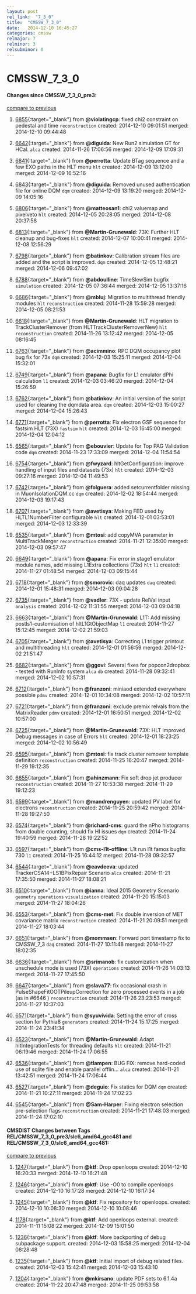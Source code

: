 ```yaml
---
layout: post
rel_link:  "7_3_0"
title:  "CMSSW_7_3_0"
date:   2014-12-10 16:45:27
categories: cmssw
relmajor: 7
relminor: 3
relsubminor: 0
---
```


# CMSSW_7_3_0
#### Changes since CMSSW_7_3_0_pre3:

[compare to previous](https://github.com/cms-sw/cmssw/compare/CMSSW_7_3_0_pre3...CMSSW_7_3_0)



1. [6855](http://github.com/cms-sw/cmssw/pull/6855){:target="_blank"}  from **@violatingcp**: fixed chi2 constraint on pedestal and time `reconstruction`  created: 2014-12-10 09:01:51 merged: 2014-12-10 09:44:48

2. [6642](http://github.com/cms-sw/cmssw/pull/6642){:target="_blank"}  from **@diguida**: New Run2 simulation GT for HCal. `alca`  created: 2014-11-26 17:06:56 merged: 2014-12-09 17:09:31

3. [6841](http://github.com/cms-sw/cmssw/pull/6841){:target="_blank"}  from **@perrotta**: Update BTag sequence and a few EXO paths in the HLT menu `hlt`  created: 2014-12-09 13:12:00 merged: 2014-12-09 16:52:16

4. [6843](http://github.com/cms-sw/cmssw/pull/6843){:target="_blank"}  from **@diguida**: Removed unused authentication file for online DQM `dqm`  created: 2014-12-09 13:19:20 merged: 2014-12-09 14:05:16

5. [6806](http://github.com/cms-sw/cmssw/pull/6806){:target="_blank"}  from **@matteosan1**: chi2 valuemap and pixelveto `hlt`  created: 2014-12-05 20:28:05 merged: 2014-12-08 20:37:58

6. [6813](http://github.com/cms-sw/cmssw/pull/6813){:target="_blank"}  from **@Martin-Grunewald**: 73X: Further HLT cleanup and bug-fixes `hlt`  created: 2014-12-07 10:00:41 merged: 2014-12-08 12:56:29

7. [6798](http://github.com/cms-sw/cmssw/pull/6798){:target="_blank"}  from **@batinkov**: Calibration stream files are added and the script is improved. `dqm`  created: 2014-12-05 13:48:21 merged: 2014-12-06 09:47:02

8. [6788](http://github.com/cms-sw/cmssw/pull/6788){:target="_blank"}  from **@abdoulline**: TimeSlewSim bugfix `simulation`  created: 2014-12-05 07:36:44 merged: 2014-12-05 13:37:16

9. [6686](http://github.com/cms-sw/cmssw/pull/6686){:target="_blank"}  from **@mbluj**: Migration to multithread friendly modules `hlt`  `reconstruction`  created: 2014-11-28 15:59:28 merged: 2014-12-05 08:21:53

10. [6618](http://github.com/cms-sw/cmssw/pull/6618){:target="_blank"}  from **@Martin-Grunewald**: HLT migration to TrackClusterRemover (from HLTTrackClusterRemoverNew) `hlt`  `reconstruction`  created: 2014-11-26 13:12:42 merged: 2014-12-05 08:16:45

11. [6763](http://github.com/cms-sw/cmssw/pull/6763){:target="_blank"}  from **@acimmino**: RPC DQM occupancy plot bug fix for 73x `dqm`  created: 2014-12-03 15:25:11 merged: 2014-12-04 15:32:01

12. [6749](http://github.com/cms-sw/cmssw/pull/6749){:target="_blank"}  from **@apana**: Bugfix for L1 emulator dPhi calculation `l1`  created: 2014-12-03 03:46:20 merged: 2014-12-04 15:26:59

13. [6762](http://github.com/cms-sw/cmssw/pull/6762){:target="_blank"}  from **@batinkov**: An initial version of the script used for cleaning the dqmdata area. `dqm`  created: 2014-12-03 15:00:27 merged: 2014-12-04 15:26:43

14. [6771](http://github.com/cms-sw/cmssw/pull/6771){:target="_blank"}  from **@perrotta**: Fix electron GSF sequence for fastsim HLT (73X) `fastsim`  `hlt`  created: 2014-12-03 16:45:00 merged: 2014-12-04 12:04:12

15. [6565](http://github.com/cms-sw/cmssw/pull/6565){:target="_blank"}  from **@ebouvier**: Update for Top PAG Validation code `dqm`  created: 2014-11-23 17:33:09 merged: 2014-12-04 11:54:54

16. [6754](http://github.com/cms-sw/cmssw/pull/6754){:target="_blank"}  from **@fwyzard**: hltGetConfiguration: improve handling of input files and datasets (73x) `hlt`  created: 2014-12-03 09:27:16 merged: 2014-12-04 11:49:53

17. [6742](http://github.com/cms-sw/cmssw/pull/6742){:target="_blank"}  from **@folguera**: added setcurrentfolder missing in MuonIsolationDQM.cc `dqm`  created: 2014-12-02 18:54:44 merged: 2014-12-03 19:17:43

18. [6707](http://github.com/cms-sw/cmssw/pull/6707){:target="_blank"}  from **@avetisya**: Making FED used by HLTL1NumberFilter configurable `hlt`  created: 2014-12-01 03:53:01 merged: 2014-12-03 12:33:39

19. [6535](http://github.com/cms-sw/cmssw/pull/6535){:target="_blank"}  from **@mtosi**: add copyMVA parameter in MultiTrackMerger `reconstruction`  created: 2014-11-21 12:35:00 merged: 2014-12-03 09:57:47

20. [6649](http://github.com/cms-sw/cmssw/pull/6649){:target="_blank"}  from **@apana**: Fix error in stage1 emulator module names, add missing L1Extra collections (73x) `hlt`  `l1`  created: 2014-11-27 01:48:54 merged: 2014-12-03 09:15:44

21. [6718](http://github.com/cms-sw/cmssw/pull/6718){:target="_blank"}  from **@smorovic**: daq updates `daq`  created: 2014-12-01 15:48:31 merged: 2014-12-03 09:04:28

22. [6735](http://github.com/cms-sw/cmssw/pull/6735){:target="_blank"}  from **@vadler**: 73X - update RelVal input `analysis`  created: 2014-12-02 11:31:55 merged: 2014-12-03 09:04:18

23. [6663](http://github.com/cms-sw/cmssw/pull/6663){:target="_blank"}  from **@Martin-Grunewald**: L1T: Add missing postls1-customisation of hltL1GtObjectMap `l1`  created: 2014-11-27 15:12:45 merged: 2014-12-02 21:59:03

24. [6705](http://github.com/cms-sw/cmssw/pull/6705){:target="_blank"}  from **@avetisya**: Correcting L1 trigger printout and multithreading `hlt`  created: 2014-12-01 01:56:59 merged: 2014-12-02 21:51:47

25. [6682](http://github.com/cms-sw/cmssw/pull/6682){:target="_blank"}  from **@ggovi**: Several fixes for popcon2dropbox - tested with RunInfo system `alca`  `db`  created: 2014-11-28 09:32:41 merged: 2014-12-02 10:57:31

26. [6712](http://github.com/cms-sw/cmssw/pull/6712){:target="_blank"}  from **@franzoni**: miniaod extended everywhere possible `pdmv`  created: 2014-12-01 10:34:08 merged: 2014-12-02 10:57:11

27. [6721](http://github.com/cms-sw/cmssw/pull/6721){:target="_blank"}  from **@franzoni**: exclude premix relvals from the MatrixReader `pdmv`  created: 2014-12-01 16:50:51 merged: 2014-12-02 10:57:00

28. [6725](http://github.com/cms-sw/cmssw/pull/6725){:target="_blank"}  from **@Martin-Grunewald**: 73X: HLT improved Debug messages in case of Errors `hlt`  created: 2014-12-01 18:23:25 merged: 2014-12-02 10:56:49

29. [6595](http://github.com/cms-sw/cmssw/pull/6595){:target="_blank"}  from **@mtosi**: fix track cluster remover template definition `reconstruction`  created: 2014-11-25 16:20:47 merged: 2014-11-29 19:12:35

30. [6655](http://github.com/cms-sw/cmssw/pull/6655){:target="_blank"}  from **@ahinzmann**: Fix soft drop jet producer `reconstruction`  created: 2014-11-27 10:53:38 merged: 2014-11-29 19:12:23

31. [6599](http://github.com/cms-sw/cmssw/pull/6599){:target="_blank"}  from **@mandrenguyen**: updated PV label for electrons `reconstruction`  created: 2014-11-25 20:59:42 merged: 2014-11-28 19:27:50

32. [6574](http://github.com/cms-sw/cmssw/pull/6574){:target="_blank"}  from **@richard-cms**: guard the nPho histograms from double counting, should fix HI issues `dqm`  created: 2014-11-24 19:40:59 merged: 2014-11-28 19:22:52

33. [6597](http://github.com/cms-sw/cmssw/pull/6597){:target="_blank"}  from **@cms-l1t-offline**: L1t run l1t famos bugfix 730 `l1`  created: 2014-11-25 16:44:12 merged: 2014-11-28 09:32:57

34. [6544](http://github.com/cms-sw/cmssw/pull/6544){:target="_blank"}  from **@eavdeeva**: updated TrackerCSA14+LS1BPixRepair Scenario  `alca`  created: 2014-11-21 17:35:50 merged: 2014-11-27 18:08:21

35. [6510](http://github.com/cms-sw/cmssw/pull/6510){:target="_blank"}  from **@ianna**: Ideal 2015 Geometry Scenario `geometry`  `operations`  `visualization`  created: 2014-11-20 15:15:03 merged: 2014-11-27 18:04:26

36. [6553](http://github.com/cms-sw/cmssw/pull/6553){:target="_blank"}  from **@cms-met**: Fix double inversion of MET covariance matrix `reconstruction`  created: 2014-11-21 20:09:51 merged: 2014-11-27 18:03:44

37. [6651](http://github.com/cms-sw/cmssw/pull/6651){:target="_blank"}  from **@mommsen**: Forward port timestamp fix to CMSSW_7_3 `daq`  created: 2014-11-27 10:11:48 merged: 2014-11-27 18:02:35

38. [6636](http://github.com/cms-sw/cmssw/pull/6636){:target="_blank"}  from **@srimanob**: fix customization when unschedule mode is used (73X) `operations`  created: 2014-11-26 14:03:13 merged: 2014-11-27 17:45:50

39. [6647](http://github.com/cms-sw/cmssw/pull/6647){:target="_blank"}  from **@slava77**:  fix occasional crash in PulseShapeFitOOTPileupCorrection for zero processed events in a job (as in #6646 ) `reconstruction`  created: 2014-11-26 23:23:53 merged: 2014-11-27 10:37:03

40. [6571](http://github.com/cms-sw/cmssw/pull/6571){:target="_blank"}  from **@syuvivida**: Setting the error of cross section for Pythia8 `generators`  created: 2014-11-24 15:17:25 merged: 2014-11-24 23:41:34

41. [6523](http://github.com/cms-sw/cmssw/pull/6523){:target="_blank"}  from **@Martin-Grunewald**: Adapt hltIntegrationTests for threading defaults `hlt`  created: 2014-11-21 06:19:46 merged: 2014-11-24 17:06:55

42. [6536](http://github.com/cms-sw/cmssw/pull/6536){:target="_blank"}  from **@tlampen**: BUG FIX: remove hard-coded use of sqlite file and enable parallel offlin... `alca`  created: 2014-11-21 13:42:51 merged: 2014-11-24 17:06:44

43. [6527](http://github.com/cms-sw/cmssw/pull/6527){:target="_blank"}  from **@deguio**: Fix statics for DQM `dqm`  created: 2014-11-21 10:27:11 merged: 2014-11-24 17:02:23

44. [6545](http://github.com/cms-sw/cmssw/pull/6545){:target="_blank"}  from **@Sam-Harper**: Fixing electron selection pre-selection flags `reconstruction`  created: 2014-11-21 17:48:03 merged: 2014-11-24 17:02:10

#### CMSDIST Changes between Tags REL/CMSSW_7_3_0_pre3/slc6_amd64_gcc481 and REL/CMSSW_7_3_0/slc6_amd64_gcc481:

[compare to previous](https://github.com/cms-sw/cmsdist/compare/REL/CMSSW_7_3_0_pre3/slc6_amd64_gcc481...REL/CMSSW_7_3_0/slc6_amd64_gcc481)



1. [1247](http://github.com/cms-sw/cmsdist/pull/1247){:target="_blank"}  from **@ktf**: Drop openloops created: 2014-12-10 16:20:33 merged: 2014-12-10 16:21:48

2. [1246](http://github.com/cms-sw/cmsdist/pull/1246){:target="_blank"}  from **@ktf**: Use -O0 to compile openloops created: 2014-12-10 16:17:28 merged: 2014-12-10 16:17:34

3. [1245](http://github.com/cms-sw/cmsdist/pull/1245){:target="_blank"}  from **@ktf**: Fix repository for openloops. created: 2014-12-10 10:08:30 merged: 2014-12-10 10:08:46

4. [1178](http://github.com/cms-sw/cmsdist/pull/1178){:target="_blank"}  from **@ktf**: Add openloops external. created: 2014-11-11 15:08:22 merged: 2014-12-09 15:01:50

5. [1236](http://github.com/cms-sw/cmsdist/pull/1236){:target="_blank"}  from **@ktf**: More backporting of debug subpackage support. created: 2014-12-03 15:58:25 merged: 2014-12-04 08:28:48

6. [1235](http://github.com/cms-sw/cmsdist/pull/1235){:target="_blank"}  from **@ktf**: Initial import of debug related files. created: 2014-12-03 15:42:41 merged: 2014-12-03 15:43:10

7. [1204](http://github.com/cms-sw/cmsdist/pull/1204){:target="_blank"}  from **@mkirsano**: update PDF sets to 6.1.4a created: 2014-11-22 20:47:48 merged: 2014-11-25 09:53:58

